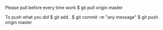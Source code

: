 Please pull before every time work
$ git pull origin master

To push what you did
$ git add .
$ git commit -m "any message"
$ git push origin master
